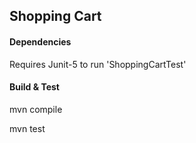 ## Shopping Cart ##
#### Dependencies ####
Requires Junit-5 to run 'ShoppingCartTest'

#### Build & Test ####
mvn compile

mvn test
